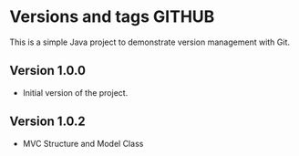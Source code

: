 # Versions and tags GITHUB
This is a simple Java project to demonstrate version management with Git.

## Version 1.0.0
- Initial version of the project.

## Version 1.0.2
- MVC Structure and Model Class